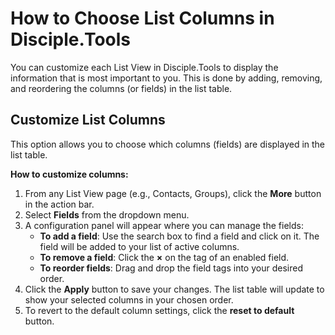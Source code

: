 # How to Choose List Columns in Disciple.Tools

You can customize each List View in Disciple.Tools to display the information that is most important to you. This is done by adding, removing, and reordering the columns (or fields) in the list table.

## Customize List Columns

This option allows you to choose which columns (fields) are displayed in the list table.

**How to customize columns:**

1.  From any List View page (e.g., Contacts, Groups), click the **More** button in the action bar.
2.  Select **Fields** from the dropdown menu.
3.  A configuration panel will appear where you can manage the fields:
    *   **To add a field**: Use the search box to find a field and click on it. The field will be added to your list of active columns.
    *   **To remove a field**: Click the **×** on the tag of an enabled field.
    *   **To reorder fields**: Drag and drop the field tags into your desired order.
4.  Click the **Apply** button to save your changes. The list table will update to show your selected columns in your chosen order.
5.  To revert to the default column settings, click the **reset to default** button. 